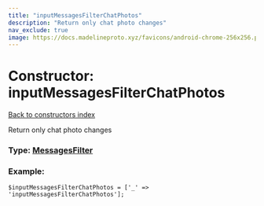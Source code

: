 ```yaml
---
title: "inputMessagesFilterChatPhotos"
description: "Return only chat photo changes"
nav_exclude: true
image: https://docs.madelineproto.xyz/favicons/android-chrome-256x256.png
---
```

# Constructor: inputMessagesFilterChatPhotos  
[Back to constructors index](/API_docs/constructors/index.html)



Return only chat photo changes




### Type: [MessagesFilter](/API_docs/types/MessagesFilter.html)


### Example:

```
$inputMessagesFilterChatPhotos = ['_' => 'inputMessagesFilterChatPhotos'];
```  
